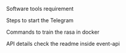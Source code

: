 Software tools requirement


Steps to start the Telegram


Commands to train the rasa in docker


API details
check the readme inside event-api